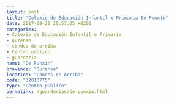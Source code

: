 ```yaml
---
layout: post
title: "Colexio de Educación Infantil e Primaria De Punxín"
date: 2017-09-20 20:57:05 +0200
categories:
- Colexio de Educación Infantil e Primaria
- ourense
- condes-de-arriba
- Centro público
- guarderia
name: "De Punxín"
province: "Ourense"
location: "Condes de Arriba"
code: "32010775"
type: "Centro público"
permalink: /guarderias/de-punxin.html
---
```

